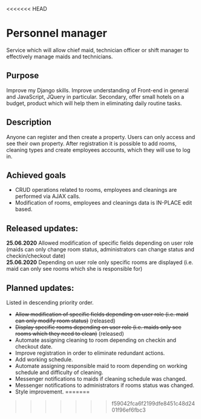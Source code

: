 <<<<<<< HEAD
# Personnel manager

Service which will allow chief maid, technician officer or shift manager to effectively manage maids and technicians.

## Purpose

Improve my Django skills. Improve understanding of Front-end in general and JavaScript, JQuery in particular. Secondary, offer small hotels on a budget, product which will help them in eliminating daily routine tasks.

## Description

Anyone can register and then create a property. Users can only access and see their own property. After registration it is possible to add rooms, cleaning types and create employees accounts, which they will use to log in.

## Achieved goals

* CRUD operations related to rooms, employees and cleanings are performed via AJAX calls.
* Modification of rooms, employees and cleanings data is IN-PLACE edit based.

## Released updates:

**25.06.2020** Allowed modification of specific fields depending on user role (maids can only change room status, administrators can change status and checkin/checkout date) <br>
**25.06.2020** Depending on user role only specific rooms are displayed (i.e. maid can only see rooms which she is responsible for)

## Planned updates:

Listed in descending priority order.

* ~~Allow modification of specific fields depending on user role (i.e. maid can only modify room status)~~ (released)
* ~~Display specific rooms depending on user role (i.e. maids only see rooms which they need to clean)~~ (released)
* Automate assigning cleaning to room depending on checkin and checkout date.
* Improve registration in order to eliminate redundant actions.
* Add working schedule.
* Automate assigning responsible maid to room depending on working schedule and difficulty of cleaning.
* Messenger notifications to maids if cleaning schedule was changed.
* Messenger notifications to administrators if rooms status was changed.
* Style improvement.
=======

>>>>>>> f59042fca6f2199dfe8451c48d2401f96ef6fbc3
